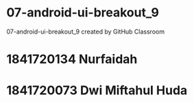 # 07-android-ui-breakout_9
07-android-ui-breakout_9 created by GitHub Classroom
# 1841720134 Nurfaidah
# 1841720073 Dwi Miftahul Huda
